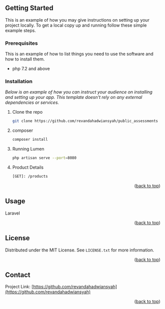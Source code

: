
<!-- GETTING STARTED -->
## Getting Started

This is an example of how you may give instructions on setting up your project locally.
To get a local copy up and running follow these simple example steps.

### Prerequisites

This is an example of how to list things you need to use the software and how to install them.
* php 7.2 and above

### Installation

_Below is an example of how you can instruct your audience on installing and setting up your app. This template doesn't rely on any external dependencies or services._

1. Clone the repo
   ```sh
   git clone https://github.com/revandahadwiansyah/public_assessments
   ```
3. composer
   ```sh
   composer install
   ```
4. Running Lumen
   ```sh
   php artisan serve --port=8080
   ```
   
5. Product Details
   ```sh
   [GET]: /products
   ``` 
<p align="right">(<a href="#top">back to top</a>)</p>



<!-- USAGE EXAMPLES -->
## Usage

Laravel

<p align="right">(<a href="#top">back to top</a>)</p>

<!-- LICENSE -->
## License

Distributed under the MIT License. See `LICENSE.txt` for more information.

<p align="right">(<a href="#top">back to top</a>)</p>



<!-- CONTACT -->
## Contact
Project Link: [https://github.com/revandahadwiansyah](https://github.com/revandahadwiansyah)

<p align="right">(<a href="#top">back to top</a>)</p>
